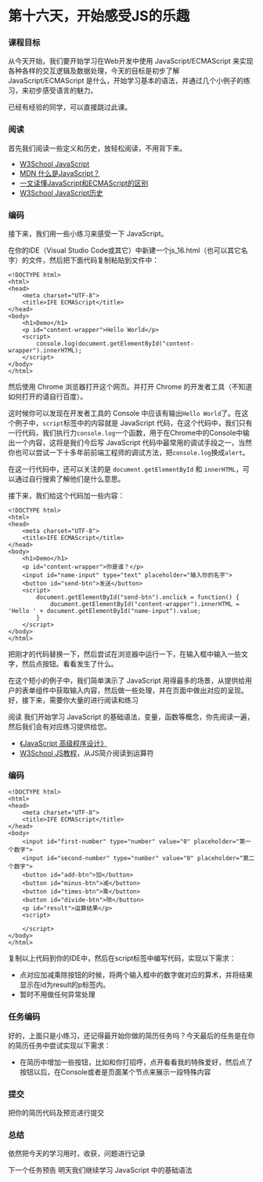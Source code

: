 # 第十六天，开始感受JS的乐趣
### 课程目标
从今天开始，我们要开始学习在Web开发中使用 JavaScript/ECMAScript 来实现各种各样的交互逻辑及数据处理，今天的目标是初步了解 JavaScript/ECMAScript 是什么，开始学习基本的语法，并通过几个小例子的练习，来初步感受语言的魅力。

已经有经验的同学，可以直接跳过此课。

### 阅读
首先我们阅读一些定义和历史，放轻松阅读，不用背下来。

- [W3School JavaScript](http://www.w3school.com.cn/js/js_intro.asp)
- [MDN 什么是JavaScript？](https://developer.mozilla.org/zh-CN/docs/Learn/JavaScript/First_steps/What_is_JavaScript)
- [一文读懂JavaScript和ECMAScript的区别](http://developer.51cto.com/art/201711/557514.htm)
- [W3School JavaScript历史](http://www.w3school.com.cn/js/pro_js_history.asp)

### 编码
接下来，我们用一些小练习来感受一下 JavaScript。

在你的IDE（Visual Studio Code或其它）中新建一个js_16.html（也可以其它名字）的文件，然后把下面代码复制粘贴到文件中：

	<!DOCTYPE html>
	<html>
	<head>
	    <meta charset="UTF-8">    
	    <title>IFE ECMAScript</title>
	</head>
	<body>
	    <h1>Demo</h1>
	    <p id="content-wrapper">Hello World</p>
	    <script>
	        console.log(document.getElementById("content-wrapper").innerHTML);
	    </script>
	</body>
	</html>


然后使用 Chrome 浏览器打开这个网页。并打开 Chrome 的开发者工具（不知道如何打开的请自行百度）。

这时候你可以发现在开发者工具的 Console 中应该有输出`Hello World`了。在这个例子中，`script`标签中的内容就是 JavaScript 代码，在这个代码中，我们只有一行代码，我们执行力`console.log`一个函数，用于在Chrome中的Console中输出一个内容，这将是我们今后写 JavaScript 代码中最常用的调试手段之一，当然你也可以尝试一下十多年前前端工程师的调试方法，把`console.log`换成`alert`。

在这一行代码中，还可以关注的是 `document.getElementById` 和 `innerHTML`，可以通过自行搜索了解他们是什么意思。

接下来，我们给这个代码加一些内容：

	<!DOCTYPE html>
	<html>
	<head>
	    <meta charset="UTF-8">    
	    <title>IFE ECMAScript</title>
	</head>
	<body>
	    <h1>Demo</h1>
	    <p id="content-wrapper">你是谁？</p>
	    <input id="name-input" type="text" placeholder="输入你的名字">
	    <button id="send-btn">发送</button>
	    <script>        
	        document.getElementById("send-btn").onclick = function() {
	            document.getElementById("content-wrapper").innerHTML = 'Hello ' + document.getElementById("name-input").value;
	        }
	    </script>
	</body>
	</html>
把刚才的代码替换一下，然后尝试在浏览器中运行一下，在输入框中输入一些文字，然后点按钮。看看发生了什么。

在这个短小的例子中，我们简单演示了 JavaScript 用得最多的场景，从提供给用户的表单组件中获取输入内容，然后做一些处理，并在页面中做出对应的呈现。好，接下来，需要你大量的进行阅读和练习

阅读
我们开始学习 JavaScript 的基础语法，变量，函数等概念，你先阅读一遍，然后我们会有对应练习提供给您。

- [《JavaScript 高级程序设计》](https://book.douban.com/subject/10546125/)
- [W3School JS教程](http://www.w3school.com.cn/js/index.asp)，从JS简介阅读到运算符

### 编码
	<!DOCTYPE html>
	<html>
	<head>
	    <meta charset="UTF-8">    
	    <title>IFE ECMAScript</title>
	</head>
	<body>        
	    <input id="first-number" type="number" value="0" placeholder="第一个数字">
	    <input id="second-number" type="number" value="0" placeholder="第二个数字">
	    <button id="add-btn">加</button>
	    <button id="minus-btn">减</button>
	    <button id="times-btn">乘</button>
	    <button id="divide-btn">除</button>
	    <p id="result">运算结果</p>
	    <script>
	
	    </script>
	</body>
	</html>
复制以上代码到你的IDE中，然后在script标签中编写代码，实现以下需求：

- 点对应加减乘除按钮的时候，将两个输入框中的数字做对应的算术，并将结果显示在id为result的p标签内。
- 暂时不用做任何异常处理

### 任务编码
好的，上面只是小练习，还记得最开始你做的简历任务吗？今天最后的任务是在你的简历任务中尝试实现以下需求：

- 在简历中增加一些按钮，比如和你打招呼，点开看看我的特殊爱好，然后点了按钮以后，在Console或者是页面某个节点来展示一段特殊内容

### 提交
把你的简历代码及预览进行提交

### 总结
依然把今天的学习用时，收获，问题进行记录

下一个任务预告
明天我们继续学习 JavaScript 中的基础语法